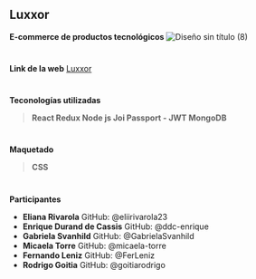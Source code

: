 ## Luxxor
 **E-commerce de productos tecnológicos**
![Diseño sin título (8)](https://user-images.githubusercontent.com/79762693/138206954-4ad9e74a-816b-4b68-a05d-b3d5c871760a.gif)
#
**Link de la web**
[Luxxor](https://luxxor.herokuapp.com/)
#
**Teconologías utilizadas**

> **React
> Redux
> Node js
> Joi
> Passport - JWT
> MongoDB**
#
**Maquetado**

> **CSS**
#
**Participantes**

- **Eliana Rivarola**
GitHub: @eliirivarola23
- **Enrique Durand de Cassis**
GitHub: @ddc-enrique
- **Gabriela Svanhild**
GitHub: @GabrielaSvanhild
- **Micaela Torre**
GitHub: @micaela-torre
- **Fernando Leniz**
GitHub: @FerLeniz
- **Rodrigo Goitia**
GitHub: @goitiarodrigo

